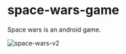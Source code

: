 # space-wars-game
Space wars is an android game.


![space-wars-v2](https://user-images.githubusercontent.com/56535991/89294677-7a570200-d67d-11ea-8dad-78d7ace7550d.jpg)



